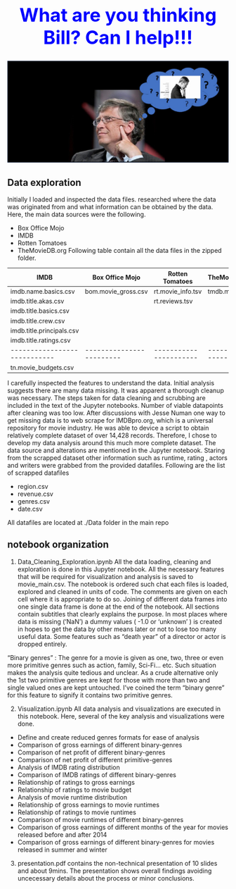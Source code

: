 # <h1 align="center" style="font-size:300%; color:blue">What are you thinking Bill? Can I help!!! </h1>


![](images/bill.jpg) 
<!-- >  something is hiding here <--> 

## Data exploration
   
Initially I loaded and inspected the data files. researched where the data was originated from and what information can be obtained by the data. Here, the main data sources were the following. 
* Box Office Mojo
* IMDB
* Rotten Tomatoes
* TheMovieDB.org
Following table contain all the data files in the zipped folder. 

|      __IMDB__              |  __Box Office Mojo__   | __Rotten Tomatoes__  | __TheMovieDB.org__  |
|----------------------------|------------------------|----------------------|---------------------|
|  imdb.name.basics.csv      |  bom.movie_gross.csv   |  rt.movie_info.tsv   |   tmdb.movies.csv   |  
|  imdb.title.akas.csv       |                        |  rt.reviews.tsv      |                     |
|  imdb.title.basics.csv     |                        |                      |                     |
|  imdb.title.crew.csv       |                        |                      |                     |
|  imdb.title.principals.csv |                        |                      |                     |
|  imdb.title.ratings.csv    |                        |                      |                     |
|----------------------------|------------------------|----------------------|---------------------|
|  tn.movie_budgets.csv      |                        |                      |                     |


I carefully inspected the features to understand the data. Initial analysis suggests there are many data missing. It was apparent a thorough cleanup was necessary. The steps taken for data cleaning and scrubbing are included in the text of the Jupyter notebooks. Number of viable datapoints after cleaning was too low. After discussions with Jesse Numan one way to get missing data is to web scrape for IMDBpro.org, which is a universal repository for movie industry. He was able to device a script to obtain relatively complete dataset of over 14,428 records. Therefore, I chose to develop my data analysis around this much more complete dataset. The data source and alterations are mentioned in the Jupyter notebook. Staring from the scrapped dataset other information such as runtime, rating , actors and writers were grabbed from the provided datafiles. Following are the list of scrapped datafiles 

* region.csv 
* revenue.csv
* genres.csv 
* date.csv

All datafiles are located at ./Data folder in the main repo

## notebook organization

1.	Data_Cleaning_Exploration.ipynb
All the data loading, cleaning and exploration is done in this Jupyter notebook. All the necessary features that will be required for visualization and analysis is saved to movie_main.csv. The notebook is ordered such chat each files is loaded, explored and cleaned in units of code. The comments are given on each cell where it is appropriate to do so. Joining of different data frames into one single data frame is done at the end of the notebook. All sections contain subtitles that clearly explains the purpose. 
In most places where data is missing (‘NaN’) a dummy values ( -1.0 or ‘unknown’ ) is created in hopes to get the data by other means later or not to lose too many useful data. Some features such as “death year” of a director or actor is dropped entirely. 

“Binary genres” : The genre for a movie is given as one, two, three or even more primitive genres such as action, family, Sci-Fi… etc. Such situation makes the analysis quite tedious and unclear. As a crude alternative only the 1st two primitive genres are kept for those with more than two and single valued ones are kept untouched. I’ve coined the term “binary genre” for this feature to signify it contains two primitive genres. 

2.	Visualization.ipynb
All data analysis and visualizations are executed in this notebook. Here, several of the key analysis and visualizations were done. 

* Define and create reduced genres formats for ease of analysis
* Comparison of gross earnings of different binary-genres
* Comparison of net profit of different binary-genres
* Comparison of net profit of different primitive-genres
* Analysis of IMDB rating distribution
* Comparison of IMDB ratings of different binary-genres
* Relationship of ratings to gross earnings 
* Relationship of ratings to movie budget 
* Analysis of movie runtime distribution
* Relationship of gross earnings to movie runtimes 
* Relationship of ratings to movie runtimes 
* Comparison of movie runtimes of different binary-genres
* Comparison of gross earnings of different months of the year for movies released before and after 2014
* Comparison of gross earnings of different binary-genres for movies released in summer and winter

3. presentation.pdf
  contains the non-technical presentation of 10 slides and about 9mins. The presentation shows overall findings avoiding uncecessary details about the process or minor conclusions. 
